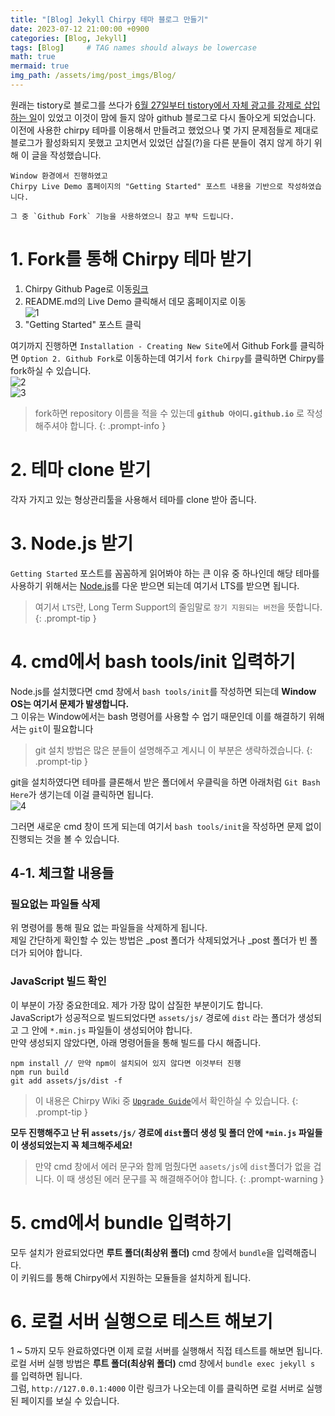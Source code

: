 ```yaml
---
title: "[Blog] Jekyll Chirpy 테마 블로그 만들기"
date: 2023-07-12 21:00:00 +0900
categories: [Blog, Jekyll]
tags: [Blog]     # TAG names should always be lowercase
math: true
mermaid: true
img_path: /assets/img/post_imgs/Blog/
---
```


원래는 tistory로 블로그를 쓰다가 [6월 27일부터 tistory에서 자체 광고를 강제로 삽입하는 일](https://notice.tistory.com/2646)이 있었고 이것이 맘에 들지 않아 github 블로그로 다시 돌아오게 되었습니다.  
이전에 사용한 chirpy 테마를 이용해서 만들려고 했었으나 몇 가지 문제점들로 제대로 블로그가 활성화되지 못했고 고치면서 있었던 삽질(?)을 다른 분들이 겪지 않게 하기 위해 이 글을 작성했습니다.

```
Window 환경에서 진행하였고
Chirpy Live Demo 홈페이지의 "Getting Started" 포스트 내용을 기반으로 작성하였습니다.

그 중 `Github Fork` 기능을 사용하였으니 참고 부탁 드립니다.
```

# 1. Fork를 통해 Chirpy 테마 받기
1. Chirpy Github Page로 이동[링크](https://github.com/cotes2020/jekyll-theme-chirpy)
2. README.md의 Live Demo 클릭해서 데모 홈페이지로 이동   
![1](1.png)  
3. "Getting Started" 포스트 클릭

여기까지 진행하면 `Installation - Creating New Site`에서 Github Fork를 클릭하면 `Option 2. Github Fork`로 이동하는데 여기서 `fork Chirpy`를 클릭하면 Chirpy를 fork하실 수 있습니다.  
![2](2.png)  
![3](3.png)  

> fork하면 repository 이름을 적을 수 있는데 **`github 아이디.github.io`** 로 작성해주셔야 합니다.
{: .prompt-info }

# 2. 테마 clone 받기
각자 가지고 있는 형상관리툴을 사용해서 테마를 clone 받아 줍니다.  

# 3. Node.js 받기
`Getting Started` 포스트를 꼼꼼하게 읽어봐야 하는 큰 이유 중 하나인데 해당 테마를 사용하기 위해서는 [Node.js](https://nodejs.org/)를 다운 받으면 되는데 여기서 LTS를 받으면 됩니다.  

> 여기서 `LTS`란, Long Term Support의 줄임말로 `장기 지원되는 버전`을 뜻합니다.
{: .prompt-tip }

# 4. cmd에서 bash tools/init 입력하기
Node.js를 설치했다면 cmd 창에서 `bash tools/init`를 작성하면 되는데 **Window OS는 여기서 문제가 발생합니다.**  
그 이유는 Window에서는 bash 명령어를 사용할 수 업기 때문인데 이를 해결하기 위해서는 `git`이 필요합니다  
> git 설치 방법은 많은 분들이 설명해주고 계시니 이 부분은 생략하겠습니다.
{: .prompt-tip }

git을 설치하였다면 테마를 클론해서 받은 폴더에서 우클릭을 하면 아래처럼 `Git Bash Here`가 생기는데 이걸 클릭하면 됩니다.  
![4](4.png)  

그러면 새로운 cmd 창이 뜨게 되는데 여기서 `bash tools/init`을 작성하면 문제 없이 진행되는 것을 볼 수 있습니다.  

## 4-1. 체크할 내용들

### 필요없는 파일들 삭제
위 명령어를 통해 필요 없는 파일들을 삭제하게 됩니다.  
제일 간단하게 확인할 수 있는 방법은 _post 폴더가 삭제되었거나 _post 폴더가 빈 폴더가 되어야 합니다.  

### JavaScript 빌드 확인
이 부분이 가장 중요한데요. 제가 가장 많이 삽질한 부분이기도 합니다.  
JavaScript가 성공적으로 빌드되었다면 `assets/js/` 경로에 `dist` 라는 폴더가 생성되고 그 안에 `*.min.js` 파일들이 생성되어야 합니다.  
만약 생성되지 않았다면, 아래 명령어들을 통해 빌드를 다시 해줍니다.  

```
npm install // 만약 npm이 설치되어 있지 않다면 이것부터 진행
npm run build
git add assets/js/dist -f
```
> 이 내용은 Chirpy Wiki 중 [`Upgrade Guide`](https://github.com/cotes2020/jekyll-theme-chirpy/wiki/Upgrade-Guide#upgrade-the-fork)에서 확인하실 수 있습니다.
{: .prompt-tip }

**모두 진행해주고 난 뒤 `assets/js/` 경로에 `dist`폴더 생성 및 폴더 안에 `*min.js` 파일들이 생성되었는지 꼭 체크해주세요!**  
> 만약 cmd 창에서 에러 문구와 함께 멈췄다면 `aasets/js`에 `dist`폴더가 없을 겁니다. 이 때 생성된 에러 문구를 꼭 해결해주어야 합니다.
{: .prompt-warning }

# 5. cmd에서 bundle 입력하기
모두 설치가 완료되었다면 **루트 폴더(최상위 폴더)** cmd 창에서 `bundle`을 입력해줍니다.  
이 키워드를 통해 Chirpy에서 지원하는 모듈들을 설치하게 됩니다.  


# 6. 로컬 서버 실행으로 테스트 해보기
1 ~ 5까지 모두 완료하였다면 이제 로컬 서버를 실행해서 직접 테스트를 해보면 됩니다.  
로컬 서버 실행 방법은 **루트 폴더(최상위 폴더)** cmd 창에서 `bundle exec jekyll s` 를 입력하면 됩니다.  
그럼, `http://127.0.0.1:4000` 이란 링크가 나오는데 이를 클릭하면 로컬 서버로 실행된 페이지를 보실 수 있습니다.  
